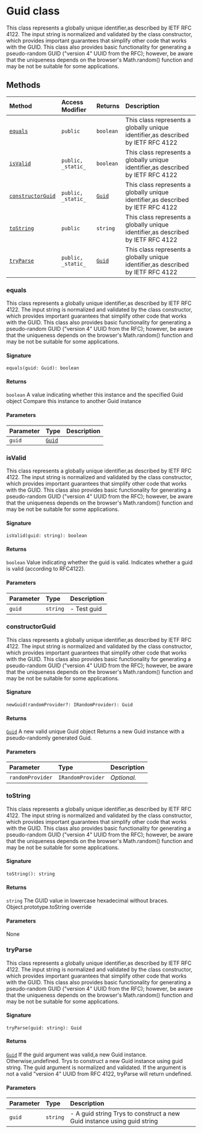 # Guid class





This class represents a globally unique identifier,as described by 
IETF RFC 4122. The input string is normalized and validated by the class 
constructor, which provides important guarantees that simplify other code 
that works with the GUID. This class also provides basic functionality 
for generating a pseudo-random GUID ("version 4" UUID from the RFC); 
however, be aware that the uniqueness depends on the browser's 
Math.random() function and may be not be suitable for some applications. 







## Methods

| Method	   | Access Modifier | Returns	| Description|
|:-------------|:----|:-------|:-----------|
|[`equals`](#equals)     | `public` | `boolean` | This class represents a globally unique identifier,as described by  IETF RFC 4122 |
|[`isValid`](#isvalid)     | `public, _static_` | `boolean` | This class represents a globally unique identifier,as described by  IETF RFC 4122 |
|[`constructorGuid`](#constructorguid)     | `public, _static_` | [`Guid`](../sp-client-base/guid.md) | This class represents a globally unique identifier,as described by  IETF RFC 4122 |
|[`toString`](#tostring)     | `public` | `string` | This class represents a globally unique identifier,as described by  IETF RFC 4122 |
|[`tryParse`](#tryparse)     | `public, _static_` | [`Guid`](../sp-client-base/guid.md) | This class represents a globally unique identifier,as described by  IETF RFC 4122 |





### equals

This class represents a globally unique identifier,as described by 
IETF RFC 4122. The input string is normalized and validated by the class 
constructor, which provides important guarantees that simplify other code 
that works with the GUID. This class also provides basic functionality 
for generating a pseudo-random GUID ("version 4" UUID from the RFC); 
however, be aware that the uniqueness depends on the browser's 
Math.random() function and may be not be suitable for some applications. 


#### Signature
`equals(guid: Guid): boolean`

#### Returns
`boolean`
A value indicating whether this instance and the specified Guid object 
Compare this instance to another Guid instance 


#### Parameters


| Parameter	   | Type    | Description |
|:-------------|:---------------|:------------|
| `guid`    | [`Guid`](../sp-client-base/guid.md) |  |


### isValid

This class represents a globally unique identifier,as described by 
IETF RFC 4122. The input string is normalized and validated by the class 
constructor, which provides important guarantees that simplify other code 
that works with the GUID. This class also provides basic functionality 
for generating a pseudo-random GUID ("version 4" UUID from the RFC); 
however, be aware that the uniqueness depends on the browser's 
Math.random() function and may be not be suitable for some applications. 


#### Signature
`isValid(guid: string): boolean`

#### Returns
`boolean`
Value indicating whether the guid is valid. 
Indicates whether a guid is valid (according to RFC4122). 


#### Parameters


| Parameter	   | Type    | Description |
|:-------------|:---------------|:------------|
| `guid`    | `string` | - Test guid |


### constructorGuid

This class represents a globally unique identifier,as described by 
IETF RFC 4122. The input string is normalized and validated by the class 
constructor, which provides important guarantees that simplify other code 
that works with the GUID. This class also provides basic functionality 
for generating a pseudo-random GUID ("version 4" UUID from the RFC); 
however, be aware that the uniqueness depends on the browser's 
Math.random() function and may be not be suitable for some applications. 


#### Signature
`newGuid(randomProvider?: IRandomProvider): Guid`

#### Returns
[`Guid`](../sp-client-base/guid.md)
A new valid unique Guid object 
Returns a new Guid instance with a pseudo-randomly generated Guid. 


#### Parameters


| Parameter	   | Type    | Description |
|:-------------|:---------------|:------------|
| `randomProvider`    | `IRandomProvider` | _Optional._ |


### toString

This class represents a globally unique identifier,as described by 
IETF RFC 4122. The input string is normalized and validated by the class 
constructor, which provides important guarantees that simplify other code 
that works with the GUID. This class also provides basic functionality 
for generating a pseudo-random GUID ("version 4" UUID from the RFC); 
however, be aware that the uniqueness depends on the browser's 
Math.random() function and may be not be suitable for some applications. 


#### Signature
`toString(): string`

#### Returns
`string`
The GUID value in lowercase hexadecimal without braces. 
Object.prototype.toString override 


#### Parameters
None


### tryParse

This class represents a globally unique identifier,as described by 
IETF RFC 4122. The input string is normalized and validated by the class 
constructor, which provides important guarantees that simplify other code 
that works with the GUID. This class also provides basic functionality 
for generating a pseudo-random GUID ("version 4" UUID from the RFC); 
however, be aware that the uniqueness depends on the browser's 
Math.random() function and may be not be suitable for some applications. 


#### Signature
`tryParse(guid: string): Guid`

#### Returns
[`Guid`](../sp-client-base/guid.md)
If the guid argument was valid,a new Guid instance. Otherwise,undefined. 
Trys to construct a new Guid instance using guid string. The guid argument 
is normalized and validated. If the argument is not a valid "version 4" UUID from 
RFC 4122, tryParse will return undefined. 


#### Parameters


| Parameter	   | Type    | Description |
|:-------------|:---------------|:------------|
| `guid`    | `string` | - A guid string  Trys to construct a new Guid instance using guid string |

